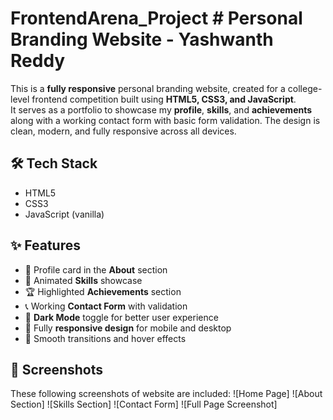 # FrontendArena_Project   # Personal Branding Website - Yashwanth Reddy

This is a **fully responsive** personal branding website, created for a college-level frontend competition built using **HTML5, CSS3, and JavaScript**.  
It serves as a portfolio to showcase my **profile**, **skills**, and **achievements** along with a working contact form with basic form validation.
The design is clean, modern, and fully responsive across all devices.

## 🛠 Tech Stack

- HTML5
- CSS3
- JavaScript (vanilla)

## ✨ Features
- 👤 Profile card in the **About** section
- 🚀 Animated **Skills** showcase
- 🏆 Highlighted **Achievements** section
- 📞 Working **Contact Form** with validation
- 🌙 **Dark Mode** toggle for better user experience
- 📱 Fully **responsive design** for mobile and desktop
- 🎨 Smooth transitions and hover effects

## 📸 Screenshots
These following screenshots of website are included:
![Home Page]
![About Section]
![Skills Section]
![Contact Form]
![Full Page Screenshot]
